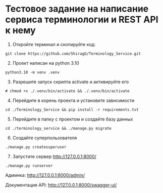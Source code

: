 # Тестовое задание на написание сервиса терминологии и REST API к нему

1. Откройте терминал и скопируйте код:
```shell
git clone https://github.com/ShiragG/Terminology_Service.git
```

2. Проект написан на python 3.10
```shell
python3.10 -m venv .venv
```

3. Разрешите запуск скрипта activate и активируйте его
```shell
# chmod +x ./.venv/bin/activate && ./.venv/bin/activate 
```

4. Перейдите в корень проекта и установите зависимости
```shell
cd ./Terminology_Service && pip install -r requirements.txt
```

5. Перейдите в папку с проектом и создайте базу данных
```shell
cd ./terminology_service && ./manage.py migrate
```

6. Создайте суперпользователя
```shell
./manage.py createsuperuser 
```

7. Запустите сервер http://127.0.0.1:8000/
```shell
./manage.py runserver
```

Админка: http://127.0.0.1:8000/admin/

Документация API: http://127.0.0.1:8000/swagger-ui/